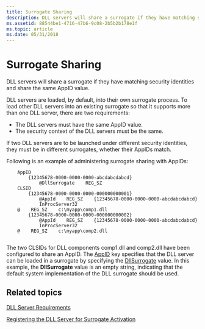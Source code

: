 ```yaml
---
title: Surrogate Sharing
description: DLL servers will share a surrogate if they have matching security identities and share the same AppID value.
ms.assetid: 88544be1-4716-47b6-9c08-2b5b2b178e1f
ms.topic: article
ms.date: 05/31/2018
---
```


# Surrogate Sharing

DLL servers will share a surrogate if they have matching security identities and share the same AppID value.

DLL servers are loaded, by default, into their own surrogate process. To load other DLL servers into an existing surrogate so that it supports more than one DLL server, there are two requirements:

-   The DLL servers must have the same AppID value.
-   The security context of the DLL servers must be the same.

If two DLL servers are to be launched under different security identities, they must be in different surrogates, whether their AppIDs match.

Following is an example of administering surrogate sharing with AppIDs:

``` syntax
    AppID
        {12345678-0000-0000-0000-abcdabcdabcd}
            @DllSurrogate    REG_SZ
    CLSID
        {12345678-0000-0000-0000-000000000001}
            @AppId    REG_SZ    {12345678-0000-0000-0000-abcdabcdabcd}
            InProcServer32
    @    REG_SZ    c:\myapp\comp1.dll
        {12345678-0000-0000-0000-000000000002}
            @AppId    REG_SZ    {12345678-0000-0000-0000-abcdabcdabcd}
            InProcServer32
    @    REG_SZ    c:\myapp\comp2.dll
 
```

The two CLSIDs for DLL components comp1.dll and comp2.dll have been configured to share an AppID. The [AppID](appid-key.md) key specifies that the DLL server can be loaded in a surrogate by specifying the [DllSurrogate](dllsurrogate.md) value. In this example, the **DllSurrogate** value is an empty string, indicating that the default system implementation of the DLL surrogate should be used.

## Related topics

<dl> <dt>

[DLL Server Requirements](dll-server-requirements.md)
</dt> <dt>

[Registering the DLL Server for Surrogate Activation](registering-the-dll-server-for-surrogate-activation.md)
</dt> </dl>

 

 




